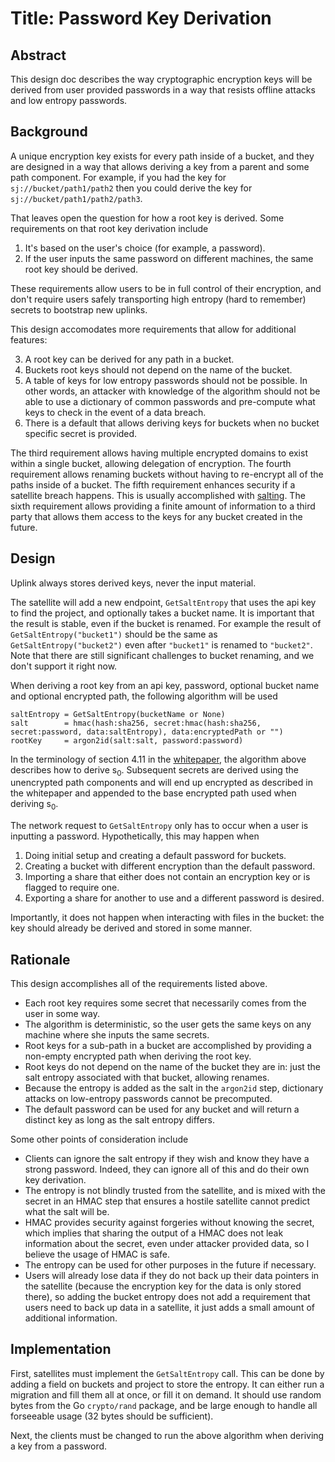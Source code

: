 # Title: Password Key Derivation

## Abstract

This design doc describes the way cryptographic encryption keys will be derived from user provided passwords in a way that resists offline attacks and low entropy passwords.

## Background

A unique encryption key exists for every path inside of a bucket, and they are designed in a way that allows deriving a key from a parent and some path component. For example, if you had the key for `sj://bucket/path1/path2` then you could derive the key for `sj://bucket/path1/path2/path3`.

That leaves open the question for how a root key is derived. Some requirements on that root key derivation include

1. It's based on the user's choice (for example, a password).
2. If the user inputs the same password on different machines, the same root key should be derived.

These requirements allow users to be in full control of their encryption, and don't require users safely transporting high entropy (hard to remember) secrets to bootstrap new uplinks.

This design accomodates more requirements that allow for additional features:

3. A root key can be derived for any path in a bucket.
4. Buckets root keys should not depend on the name of the bucket.
5. A table of keys for low entropy passwords should not be possible. In other words, an attacker with knowledge of the algorithm should not be able to use a dictionary of common passwords and pre-compute what keys to check in the event of a data breach.
6. There is a default that allows deriving keys for buckets when no bucket specific secret is provided.

The third requirement allows having multiple encrypted domains to exist within a single bucket, allowing delegation of encryption. The fourth requirement allows renaming buckets without having to re-encrypt all of the paths inside of a bucket. The fifth requirement enhances security if a satellite breach happens. This is usually accomplished with [salting](https://en.wikipedia.org/wiki/Salt_(cryptography)). The sixth requirement allows providing a finite amount of information to a third party that allows them access to the keys for any bucket created in the future.

## Design

Uplink always stores derived keys, never the input material.

The satellite will add a new endpoint, `GetSaltEntropy` that uses the api key to find the project, and optionally takes a bucket name. It is important that the result is stable, even if the bucket is renamed. For example the result of `GetSaltEntropy("bucket1")` should be the same as `GetSaltEntropy("bucket2")` even after `"bucket1"` is renamed to `"bucket2"`. Note that there are still significant challenges to bucket renaming, and we don't support it right now.

When deriving a root key from an api key, password, optional bucket name and optional encrypted path, the following algorithm will be used

```
saltEntropy = GetSaltEntropy(bucketName or None)
salt        = hmac(hash:sha256, secret:hmac(hash:sha256, secret:password, data:saltEntropy), data:encryptedPath or "")
rootKey     = argon2id(salt:salt, password:password)
```

In the terminology of section 4.11 in the [whitepaper](https://storj.io/storjv3.pdf), the algorithm above describes how to derive s<sub>0</sub>. Subsequent secrets are derived using the unencrypted path components and will end up encrypted as described in the whitepaper and appended to the base encrypted path used when deriving s<sub>0</sub>.

The network request to `GetSaltEntropy` only has to occur when a user is inputting a password. Hypothetically, this may happen when

1. Doing initial setup and creating a default password for buckets.
2. Creating a bucket with different encryption than the default password.
3. Importing a share that either does not contain an encryption key or is flagged to require one.
4. Exporting a share for another to use and a different password is desired.

Importantly, it does not happen when interacting with files in the bucket: the key should already be derived and stored in some manner.

## Rationale

This design accomplishes all of the requirements listed above.

- Each root key requires some secret that necessarily comes from the user in some way.
- The algorithm is deterministic, so the user gets the same keys on any machine where she inputs the same secrets.
- Root keys for a sub-path in a bucket are accomplished by providing a non-empty encrypted path when deriving the root key.
- Root keys do not depend on the name of the bucket they are in: just the salt entropy associated with that bucket, allowing renames.
- Because the entropy is added as the salt in the `argon2id` step, dictionary attacks on low-entropy passwords cannot be precomputed.
- The default password can be used for any bucket and will return a distinct key as long as the salt entropy differs.

Some other points of consideration include

- Clients can ignore the salt entropy if they wish and know they have a strong password. Indeed, they can ignore all of this and do their own key derivation.
- The entropy is not blindly trusted from the satellite, and is mixed with the secret in an HMAC step that ensures a hostile satellite cannot predict what the salt will be.
- HMAC provides security against forgeries without knowing the secret, which implies that sharing the output of a HMAC does not leak information about the secret, even under attacker provided data, so I believe the usage of HMAC is safe.
- The entropy can be used for other purposes in the future if necessary.
- Users will already lose data if they do not back up their data pointers in the satellite (because the encryption key for the data is only stored there), so adding the bucket entropy does not add a requirement that users need to back up data in a satellite, it just adds a small amount of additional information.

## Implementation

First, satellites must implement the `GetSaltEntropy` call. This can be done by adding a field on buckets and project to store the entropy. It can either run a migration and fill them all at once, or fill it on demand. It should use random bytes from the Go `crypto/rand` package, and be large enough to handle all forseeable usage (32 bytes should be sufficient).

Next, the clients must be changed to run the above algorithm when deriving a key from a password.
